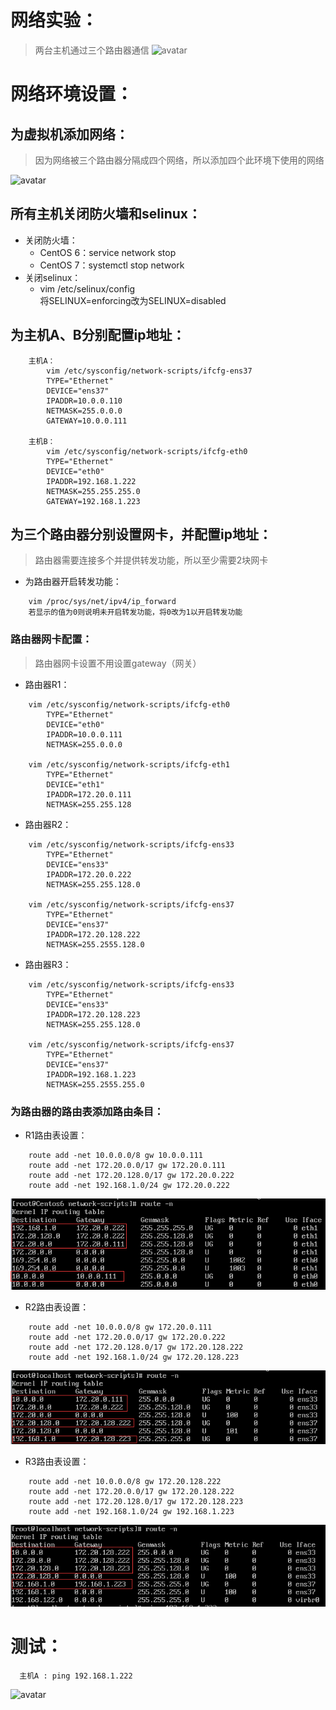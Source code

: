 # 网络实验：
>两台主机通过三个路由器通信
![avatar](https://github.com/aNswerO/test/blob/master/4th-week/pics/%E7%BD%91%E7%BB%9C%E5%AE%9E%E9%AA%8C.png)
# 网络环境设置：
## 为虚拟机添加网络：
>因为网络被三个路由器分隔成四个网络，所以添加四个此环境下使用的网络

![avatar](https://github.com/aNswerO/test/blob/master/4th-week/pics/%E8%99%9A%E6%8B%9F%E6%9C%BA%E6%B7%BB%E5%8A%A0%E7%BD%91%E7%BB%9C.png)
## 所有主机关闭防火墙和selinux：
+ 关闭防火墙：
	+ CentOS 6：service network stop
	+ CentOS 7：systemctl stop network
+ 关闭selinux：
	+ vim /etc/selinux/config  
	将SELINUX=enforcing改为SELINUX=disabled	

## 为主机A、B分别配置ip地址：
```
    主机A：
        vim /etc/sysconfig/network-scripts/ifcfg-ens37
        TYPE="Ethernet"
        DEVICE="ens37"
        IPADDR=10.0.0.110
        NETMASK=255.0.0.0
        GATEWAY=10.0.0.111

    主机B：
        vim /etc/sysconfig/network-scripts/ifcfg-eth0
        TYPE="Ethernet"
        DEVICE="eth0"
        IPADDR=192.168.1.222
        NETMASK=255.255.255.0
        GATEWAY=192.168.1.223
```
## 为三个路由器分别设置网卡，并配置ip地址：
>路由器需要连接多个并提供转发功能，所以至少需要2块网卡
+ 为路由器开启转发功能：
```
    vim /proc/sys/net/ipv4/ip_forward
    若显示的值为0则说明未开启转发功能，将0改为1以开启转发功能
``` 
### 路由器网卡配置：
>路由器网卡设置不用设置gateway（网关）
+ 路由器R1：
```
    vim /etc/sysconfig/network-scripts/ifcfg-eth0
        TYPE="Ethernet"
        DEVICE="eth0"
        IPADDR=10.0.0.111
        NETMASK=255.0.0.0
    
    vim /etc/sysconfig/network-scripts/ifcfg-eth1
        TYPE="Ethernet"
        DEVICE="eth1"
        IPADDR=172.20.0.111
        NETMASK=255.255.128
```
+ 路由器R2：
```
    vim /etc/sysconfig/network-scripts/ifcfg-ens33
        TYPE="Ethernet"
        DEVICE="ens33"
        IPADDR=172.20.0.222
        NETMASK=255.255.128.0
    
    vim /etc/sysconfig/network-scripts/ifcfg-ens37
        TYPE="Ethernet"
        DEVICE="ens37"
        IPADDR=172.20.128.222
        NETMASK=255.2555.128.0
```
+ 路由器R3：
```
    vim /etc/sysconfig/network-scripts/ifcfg-ens33
        TYPE="Ethernet"
        DEVICE="ens33"
        IPADDR=172.20.128.223
        NETMASK=255.255.128.0
    
    vim /etc/sysconfig/network-scripts/ifcfg-ens37
        TYPE="Ethernet"
        DEVICE="ens37"
        IPADDR=192.168.1.223
        NETMASK=255.2555.255.0
```
### 为路由器的路由表添加路由条目：
+ R1路由表设置：
```
    route add -net 10.0.0.0/8 gw 10.0.0.111
	route add -net 172.20.0.0/17 gw 172.20.0.111
	route add -net 172.20.128.0/17 gw 172.20.0.222
	route add -net 192.168.1.0/24 gw 172.20.0.222
```
![avagar](https://github.com/aNswerO/note/blob/master/4th-week/pics/%E8%B7%AF%E7%94%B1%E8%A1%A81.png)
+ R2路由表设置：
```
    route add -net 10.0.0.0/8 gw 172.20.0.111
	route add -net 172.20.0.0/17 gw 172.20.0.222
	route add -net 172.20.128.0/17 gw 172.20.128.222
	route add -net 192.168.1.0/24 gw 172.20.128.223
```
![avager](https://github.com/aNswerO/note/blob/master/4th-week/pics/%E8%B7%AF%E7%94%B1%E8%A1%A82.png)
+ R3路由表设置：
```
	route add -net 10.0.0.0/8 gw 172.20.128.222
	route add -net 172.20.0.0/17 gw 172.20.128.222
	route add -net 172.20.128.0/17 gw 172.20.128.223
	route add -net 192.168.1.0/24 gw 192.168.1.223
```
![avager](https://github.com/aNswerO/note/blob/master/4th-week/pics/%E8%B7%AF%E7%94%B1%E8%A1%A83.png)
# 测试：
```
  主机A : ping 192.168.1.222
```
![avatar](https://github.com/aNswerO/test/blob/master/4th-week/pics/%E6%B5%8B%E8%AF%95.png)
